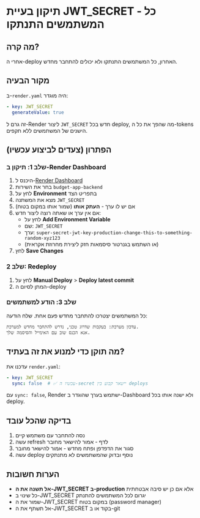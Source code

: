 # תיקון בעיית JWT_SECRET - כל המשתמשים התנתקו

## מה קרה?

אחרי ה-deploy האחרון, כל המשתמשים התנתקו ולא יכולים להתחבר מחדש.

## מקור הבעיה

ב-`render.yaml` היה מוגדר:
```yaml
- key: JWT_SECRET
  generateValue: true
```

זה גרם ל-Render ליצור `JWT_SECRET` חדש בכל deploy, מה שהפך את כל ה-tokens הישנים של המשתמשים ללא תקפים.

## הפתרון (צעדים לביצוע עכשיו)

### שלב 1: תיקון ב-Render Dashboard

1. היכנס ל-[Render Dashboard](https://dashboard.render.com)
2. בחר את השירות `budget-app-backend`
3. לחץ על **Environment** בתפריט הצד
4. מצא את המשתנה `JWT_SECRET`
5. אם יש לו ערך - **העתק אותו** (שמור אותו במקום בטוח)
6. אם אין ערך או שאתה רוצה ליצור חדש:
   - לחץ על **Add Environment Variable**
   - שם: `JWT_SECRET`
   - ערך: `super-secret-jwt-key-production-change-this-to-something-random-xyz123`
   - (או השתמש בגנרטור סיסמאות חזק ליצירת מחרוזת אקראית)
7. לחץ **Save Changes**

### שלב 2: Redeploy

1. לחץ על **Manual Deploy** > **Deploy latest commit**
2. המתן לסיום ה-deploy

### שלב 3: הודע למשתמשים

כל המשתמשים יצטרכו להתחבר מחדש פעם אחת. שלח הודעה:

```
עדכון מערכת: בעקבות שדרוג טכני, נדרש להתחבר מחדש למערכת.
אנא הכנס שוב עם האימייל והסיסמה שלך.
```

## מה תוקן כדי למנוע את זה בעתיד?

עדכנו את `render.yaml`:
```yaml
- key: JWT_SECRET
  sync: false  # ✅ עכשיו ה-secret יישאר קבוע בין deploys
```

עם `sync: false`, Render ישתמש בערך שהוגדר ב-Dashboard ולא ישנה אותו בכל deploy.

## בדיקה שהכל עובד

1. נסה להתחבר עם משתמש קיים
2. עשה refresh לדף - אמור להישאר מחובר
3. סגור את הדפדפן ופתח מחדש - אמור להישאר מחובר
4. עשה deploy נוסף ובדוק שהמשתמשים לא מתנתקים

## הערות חשובות

- **אל תשנה את ה-JWT_SECRET ב-production** אלא אם כן יש סיבה אבטחתית
- כל שינוי ב-JWT_SECRET יגרום לכל המשתמשים להתנתק
- שמור את ה-JWT_SECRET במקום בטוח (password manager)
- אל תשתף את ה-JWT_SECRET בקוד או ב-git
